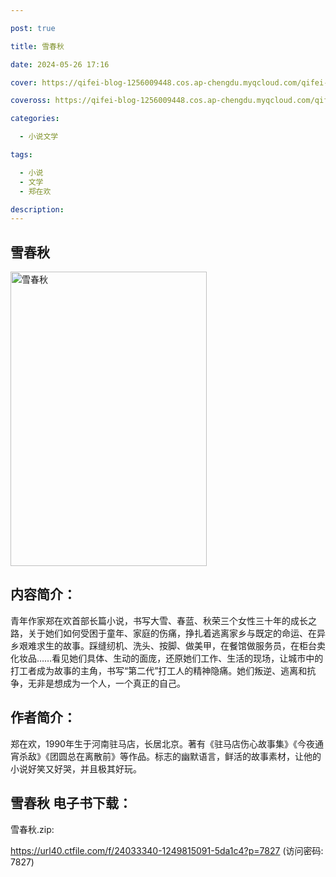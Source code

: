 ```yaml
---

post: true

title: 雪春秋

date: 2024-05-26 17:16

cover: https://qifei-blog-1256009448.cos.ap-chengdu.myqcloud.com/qifei-blog/663c954b0ea9cb14035c4993.jpg

coveross: https://qifei-blog-1256009448.cos.ap-chengdu.myqcloud.com/qifei-blog/663c954b0ea9cb14035c4993.jpg

categories:

  - 小说文学

tags:

  - 小说
  - 文学
  - 郑在欢

description:
---
```


## 雪春秋
<img alt=" 雪春秋" class="aligncenter loaded" data-was-processed="true" decoding="async" fetchpriority="high" height="471" src="https://qifei-blog-1256009448.cos.ap-chengdu.myqcloud.com/qifei-blog/663c954b0ea9cb14035c4993.jpg " style="cursor: zoom-in;" width="314"/>

## 内容简介：

青年作家郑在欢首部长篇小说，书写大雪、春蓝、秋荣三个女性三十年的成长之路，关于她们如何受困于童年、家庭的伤痛，挣扎着逃离家乡与既定的命运、在异乡艰难求生的故事。踩缝纫机、洗头、按脚、做美甲，在餐馆做服务员，在柜台卖化妆品……看见她们具体、生动的面庞，还原她们工作、生活的现场，让城市中的打工者成为故事的主角，书写“第二代”打工人的精神隐痛。她们叛逆、逃离和抗争，无非是想成为一个人，一个真正的自己。

## 作者简介：

郑在欢，1990年生于河南驻马店，长居北京。著有《驻马店伤心故事集》《今夜通宵杀敌》《团圆总在离散前》等作品。标志的幽默语言，鲜活的故事素材，让他的小说好笑又好哭，并且极其好玩。

## 雪春秋 电子书下载：
雪春秋.zip: 

https://url40.ctfile.com/f/24033340-1249815091-5da1c4?p=7827 (访问密码: 7827)

